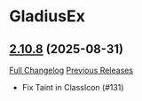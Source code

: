 # GladiusEx

## [2.10.8](https://github.com/vendethiel/GladiusEx/tree/2.10.8) (2025-08-31)
[Full Changelog](https://github.com/vendethiel/GladiusEx/commits/2.10.8) [Previous Releases](https://github.com/vendethiel/GladiusEx/releases)

- Fix Taint in ClassIcon (#131)  
